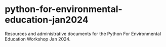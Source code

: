 # python-for-environmental-education-jan2024
Resources and administrative documents for the Python For Environmental Education Workshop Jan 2024.
